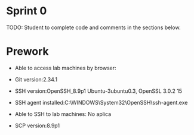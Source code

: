 # Sprint 0
TODO: Student to complete code and comments in the sections below.

# Prework
- Able to access lab machines by browser:

- Git version:2.34.1

- SSH version:OpenSSH_8.9p1 Ubuntu-3ubuntu0.3, OpenSSL 3.0.2 15
- SSH agent installed:C:\WINDOWS\System32\OpenSSH\ssh-agent.exe 
- Able to SSH to lab machines: No aplica
- SCP version:8.9p1
